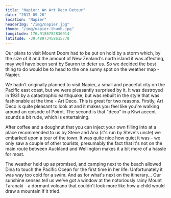 ```yaml
---
title: "Napier: An Art Deco Detour"
date: "2017-09-26"
location: "Napier"
headerImg: "/img/napier.jpg"
thumb: "/img/napier-thumb.jpg"
longitude: 176.9186782836914
latitude: -39.48973458615778
---
```


Our plans to visit Mount Doom had to be put on hold by a storm which, by the size of it and the amount of New Zealand's north island it was affecting, may well have been sent by Sauron to deter us. So we decided the best thing to do would be to head to the one sunny spot on the weather map - Napier.

We hadn't originally planned to visit Napier, a small and peaceful city on the Pacific east coast, but we were pleasantly surprised by it. It was destroyed in 1931 by a catastrophic earthquake, but was rebuilt in the style that was fashionable at the time - Art Deco. This is great for two reasons. Firstly, Art Deco is quite pleasant to look at and it makes you feel like you're walking around an episode of Poirot. The second is that "deco" in a Kiwi accent sounds a bit rude, which is entertaining.

After coffee and a doughnut that you can inject your own filling into at a place recommended to us by Steve and Ana (it's run by Steve's uncle) we embarked upon a tour of the town. It was quite nice how quiet it was - we only saw a couple of other tourists, presumably the fact that it's not on the main route between Auckland and Wellington makes it a bit more of a hassle for most.

<div><photo url="/img/napier-street.jpg"></photo></div

The weather held up as promised, and camping next to the beach allowed Dina to touch the Pacific Ocean for the first time in her life. Unfortunately it was way too cold for a swim. And as for what's next on the itinerary... Our sunshine senses tell us we've got a window at the notoriously rainy Mount Taranaki - a dormant volcano that couldn't look more like how a child would draw a mountain if it tried.